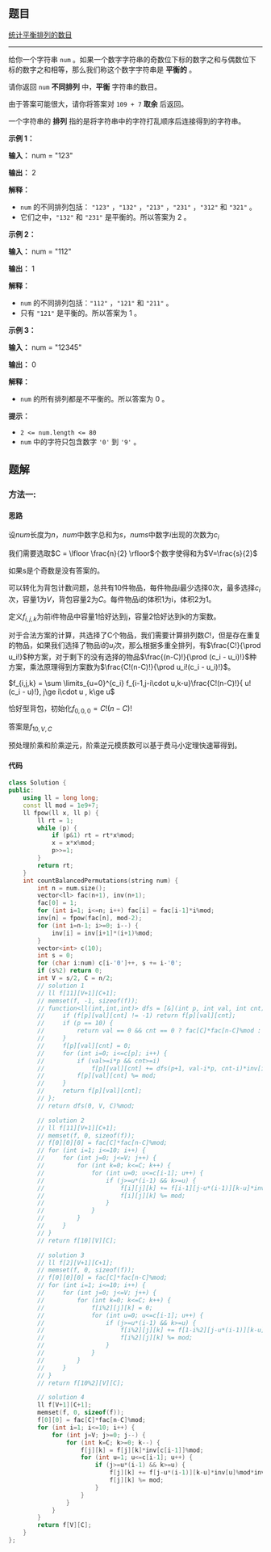 ## 题目

[统计平衡排列的数目](https://leetcode.cn/problems/count-number-of-balanced-permutations/)

---

给你一个字符串 `num` 。如果一个数字字符串的奇数位下标的数字之和与偶数位下标的数字之和相等，那么我们称这个数字字符串是 **平衡的**  。

请你返回 `num` **不同排列**  中，**平衡**  字符串的数目。

由于答案可能很大，请你将答案对 `109 + 7` **取余**  后返回。

一个字符串的 **排列**  指的是将字符串中的字符打乱顺序后连接得到的字符串。



**示例 1：**

**输入：** num = "123"

**输出：** 2

**解释：**

  * `num` 的不同排列包括： `"123"` ，`"132"` ，`"213"` ，`"231"` ，`"312"` 和 `"321"` 。
  * 它们之中，`"132"` 和 `"231"` 是平衡的。所以答案为 2 。

**示例 2：**

**输入：** num = "112"

**输出：** 1

**解释：**

  * `num` 的不同排列包括：`"112"` ，`"121"` 和 `"211"` 。
  * 只有 `"121"` 是平衡的。所以答案为 1 。

**示例 3：**

**输入：** num = "12345"

**输出：** 0

**解释：**

  * `num` 的所有排列都是不平衡的。所以答案为 0 。



**提示：**

  * `2 <= num.length <= 80`
  * `num` 中的字符只包含数字 `'0'` 到 `'9'` 。



## 题解

### 方法一:

#### 思路

设$num$长度为$n$，$num$中数字总和为$s$，$nums$中数字$i$出现的次数为$c_i$

我们需要选取$C = \lfloor \frac{n}{2} \rfloor$个数字使得和为$V=\frac{s}{2}$

如果s是个奇数是没有答案的。

可以转化为背包计数问题，总共有10件物品，每件物品i最少选择0次，最多选择$c_i$次，容量1为$V$，背包容量2为$C$。每件物品i的体积1为i，体积2为1。

定义$f_{i,j,k}$为前i件物品中容量1恰好达到j，容量2恰好达到k的方案数。

对于合法方案的计算，共选择了C个物品，我们需要计算排列数$C!$，但是存在重复的物品，如果我们选择了物品i的$u_i$次，那么根据多重全排列，有$\frac{C!}{\prod u_i!}$种方案，对于剩下的没有选择的物品$\frac{(n-C)!}{\prod (c_i - u_i)!}$种方案，乘法原理得到方案数为$\frac{C!(n-C)!}{\prod u_i!(c_i - u_i)!}$。

$f_{i,j,k} = \sum \limits_{u=0}^{c_i} f_{i-1,j-i\cdot u,k-u}\frac{C!(n-C)!}{ u!(c_i - u)!}, j\ge i\cdot u , k\ge u$

恰好型背包，初始化$f_{0,0,0} = C!(n-C)!$

答案是$f_{10, V, C}$

预处理阶乘和阶乘逆元，阶乘逆元模质数可以基于费马小定理快速幂得到。

#### 代码

``` cpp
class Solution {
public:
    using ll = long long;
    const ll mod = 1e9+7;
    ll fpow(ll x, ll p) {
        ll rt = 1;
        while (p) {
            if (p&1) rt = rt*x%mod;
            x = x*x%mod;
            p>>=1;
        }
        return rt;
    }
    int countBalancedPermutations(string num) {
        int n = num.size();
        vector<ll> fac(n+1), inv(n+1);
        fac[0] = 1;
        for (int i=1; i<=n; i++) fac[i] = fac[i-1]*i%mod;
        inv[n] = fpow(fac[n], mod-2);
        for (int i=n-1; i>=0; i--) {
            inv[i] = inv[i+1]*(i+1)%mod;
        }
        vector<int> c(10);
        int s = 0;
        for (char i:num) c[i-'0']++, s += i-'0';
        if (s%2) return 0;
        int V = s/2, C = n/2;
        // solution 1
        // ll f[11][V+1][C+1];
        // memset(f, -1, sizeof(f));
        // function<ll(int,int,int)> dfs = [&](int p, int val, int cnt) {
        //     if (f[p][val][cnt] != -1) return f[p][val][cnt];
        //     if (p == 10) {
        //         return val == 0 && cnt == 0 ? fac[C]*fac[n-C]%mod : 0LL;
        //     }
        //     f[p][val][cnt] = 0;
        //     for (int i=0; i<=c[p]; i++) {
        //         if (val>=i*p && cnt>=i)
        //             f[p][val][cnt] += dfs(p+1, val-i*p, cnt-i)*inv[i]%mod*inv[c[p]-i]%mod;
        //         f[p][val][cnt] %= mod;
        //     }
        //     return f[p][val][cnt];
        // };
        // return dfs(0, V, C)%mod;

        // solution 2
        // ll f[11][V+1][C+1];
        // memset(f, 0, sizeof(f));
        // f[0][0][0] = fac[C]*fac[n-C]%mod;
        // for (int i=1; i<=10; i++) {
        //     for (int j=0; j<=V; j++) {
        //         for (int k=0; k<=C; k++) {
        //             for (int u=0; u<=c[i-1]; u++) {
        //                 if (j>=u*(i-1) && k>=u) {
        //                     f[i][j][k] += f[i-1][j-u*(i-1)][k-u]*inv[u]%mod*inv[c[i-1]-u]%mod;
        //                     f[i][j][k] %= mod;
        //                 }
        //             }
        //         }
        //     }
        // }
        // return f[10][V][C];

        // solution 3
        // ll f[2][V+1][C+1];
        // memset(f, 0, sizeof(f));
        // f[0][0][0] = fac[C]*fac[n-C]%mod;
        // for (int i=1; i<=10; i++) {
        //     for (int j=0; j<=V; j++) {
        //         for (int k=0; k<=C; k++) {
        //             f[i%2][j][k] = 0;
        //             for (int u=0; u<=c[i-1]; u++) {
        //                 if (j>=u*(i-1) && k>=u) {
        //                     f[i%2][j][k] += f[1-i%2][j-u*(i-1)][k-u]*inv[u]%mod*inv[c[i-1]-u]%mod;
        //                     f[i%2][j][k] %= mod;
        //                 }
        //             }
        //         }
        //     }
        // }
        // return f[10%2][V][C];

        // solution 4
        ll f[V+1][C+1];
        memset(f, 0, sizeof(f));
        f[0][0] = fac[C]*fac[n-C]%mod;
        for (int i=1; i<=10; i++) {
            for (int j=V; j>=0; j--) {
                for (int k=C; k>=0; k--) {
                    f[j][k] = f[j][k]*inv[c[i-1]]%mod;
                    for (int u=1; u<=c[i-1]; u++) {
                        if (j>=u*(i-1) && k>=u) {
                            f[j][k] += f[j-u*(i-1)][k-u]*inv[u]%mod*inv[c[i-1]-u]%mod;
                            f[j][k] %= mod;
                        }
                    }
                }
            }
        }
        return f[V][C];
    }
};
```
